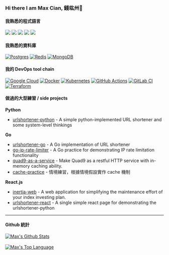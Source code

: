 ### Hi there I am Max Cian, 錢竑州👋

<!--
**hjcian/hjcian** is a ✨ _special_ ✨ repository because its `README.md` (this file) appears on your GitHub profile.

Here are some ideas to get you started:

- 🔭 I’m currently working on ...
- 🌱 I’m currently learning ...
- 👯 I’m looking to collaborate on ...
- 🤔 I’m looking for help with ...
- 💬 Ask me about ...
- 📫 How to reach me: ...
- 😄 Pronouns: ...
- ⚡ Fun fact: ...
-->

<!--- Ref: https://github.com/Ileriayo/markdown-badges -->
#### 我熟悉的程式語言

<p align="left">

  [<img src="https://img.shields.io/badge/go-%2300ADD8.svg?&style=for-the-badge&logo=go&logoColor=white"/>][golang]
  [<img src="https://img.shields.io/badge/python%20-%2314354C.svg?&style=for-the-badge&logo=python&logoColor=white"/>][python]
  [<img src="https://img.shields.io/badge/javascript-%23323330.svg?style=for-the-badge&logo=javascript&logoColor=%23F7DF1E"/>][javascript]
  [<img src="https://img.shields.io/badge/node.js-%2343853D.svg?style=for-the-badge&logo=node-dot-js&logoColor=white"/>][nodejs]
  [<img src="https://img.shields.io/badge/react-%2320232a.svg?style=for-the-badge&logo=react&logoColor=%2361DAFB"/>][react]

</p>

#### 我熟悉的資料庫

<p align="left">

  [<img alt="Postgres" src ="https://img.shields.io/badge/postgres-%23316192.svg?style=for-the-badge&logo=postgresql&logoColor=white"/>][postgres]
  [<img alt="Redis" src="https://img.shields.io/badge/redis-%23DD0031.svg?style=for-the-badge&logo=redis&logoColor=white"/>][redis]
  [	<img alt="MongoDB" src ="https://img.shields.io/badge/MongoDB-%234ea94b.svg?style=for-the-badge&logo=mongodb&logoColor=white"/>][mongodb]

</p>


#### 我的 DevOps tool chain

<p align="left">

  [<img alt="Google Cloud" src="https://img.shields.io/badge/GoogleCloud-%234285F4.svg?style=for-the-badge&logo=google-cloud&logoColor=white"/>][gcp]
  [<img alt="Docker" src="https://img.shields.io/badge/docker-%230db7ed.svg?style=for-the-badge&logo=docker&logoColor=white"/>][docker]
  [<img alt="Kubernetes" src="https://img.shields.io/badge/kubernetes-%23326ce5.svg?style=for-the-badge&logo=kubernetes&logoColor=white"/>][k8s]
  [<img alt="GitHub Actions" src="https://img.shields.io/badge/githubactions-%232671E5.svg?style=for-the-badge&logo=githubactions&logoColor=white"/>][githubactions]
  [<img alt="GitLab CI" src="https://img.shields.io/badge/GitLabCI-%23181717.svg?style=for-the-badge&logo=gitlab&logoColor=white"/>][gitlabcicd]
  [<img alt="Terraform" src="https://img.shields.io/badge/terraform-%235835CC.svg?style=for-the-badge&logo=terraform&logoColor=white"/>][terraform]
</p>


#### 做過的大型練習 / side projects

**Python**
- [urlshortener-python](https://github.com/hjcian/urlshortener-python) - A simple python-implemented URL shortener and some system-level thinkings

**Go**
- [urlshortener-go](https://github.com/hjcian/urlshortener-go) - A Go implementation of URL shortener
- [go-ip-rate-limiter](https://github.com/hjcian/go-ip-rate-limiter) - A Go practice for demonstrating IP rate limitation functionality
- [quad9-as-a-service](https://github.com/hjcian/quad9-as-a-service) - Make Quad9 as a restful HTTP service with in-memory caching ability.
- [cache-practice](https://github.com/hjcian/cache-practice) - 情境練習，根據情境假設實作 cache 機制

**React.js**
- [inertia-web](https://github.com/hjcian/inertia-web) - A web application for simplifying the maintenance effort of your index investing plan.
- [urlshortener-react](https://github.com/hjcian/urlshortener-react) - A single simple react page for demonstrating the urlshortener-python



---

#### Github 統計

<a href="#stats" align="center">
    <img align="center" alt="Max's Github Stats" src="https://github-readme-stats.vercel.app/api?username=hjcian&count_private=true&show_icons=true&include_all_commits=true&show_owner=true"/>
</a>
<br />

<br />
<a href="#stats" align="center">
    <img align="center" alt="Max's Top Language" src="https://gh-readme-stats.krish-the-dev.vercel.app/api/top-langs/?username=hjcian&langs_count=10&hide=jupyter%20notebook,ruby" />
</a>
<br />

[golang]: https://golang.org
[python]: https://www.python.org
[javascript]: https://developer.mozilla.org/en-US/docs/Web/JavaScript
[nodejs]: https://nodejs.org/
[react]: https://reactjs.org/

[postgres]: https://www.postgresql.org/
[redis]: https://redis.io
[mongodb]: https://www.mongodb.com


[gcp]: https://cloud.google.com/
[docker]: https://www.docker.com/
[k8s]: https://kubernetes.io/
[githubactions]: https://docs.github.com/en/actions
[gitlabcicd]: https://docs.gitlab.com/ee/ci/
[terraform]: https://www.terraform.io/